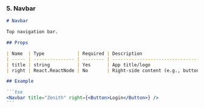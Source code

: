 ### 5. Navbar

````markdown
# Navbar

Top navigation bar.

## Props

| Name  | Type            | Required | Description                       |
| ----- | --------------- | -------- | --------------------------------- |
| title | string          | Yes      | App title/logo                    |
| right | React.ReactNode | No       | Right-side content (e.g., button) |

## Example

```tsx
<Navbar title="Zenith" right={<Button>Login</Button>} />
```
````

